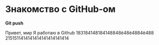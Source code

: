 # Знакомство с GitHub-ом 
**Git push**


Привет, мир
Я работаю в Github
183184148184148848ё48ё4884ё488
2151511414141414141414141414
